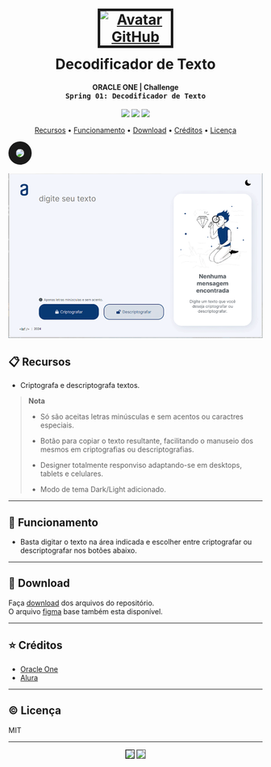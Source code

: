 
<h1 align="center">
  <div style="width:100%;display:flex;flex-direction:column;align-items:center;margin-bottom:10px;">
    <div style="width:150px;align-items:center;margin-bottom:15px;">
      <a href="https://github.com/luisantoniofreitas" target="_blank">
        <img src="https://avatars.githubusercontent.com/luisantoniofreitas" 
            alt="Avatar GitHub" 
            width="150px" height="auto" 
            border="5px solid #fff"></a>
    </div>
    Decodificador de Texto
    <br>
  </div>
</h1>

<h4 align="center">

  **ORACLE ONE | Challenge**  
  <kbd>Spring 01: Decodificador de Texto
</h4>

<p align="center">
  <a alt="HTML5">
    <img src="https://img.shields.io/badge/HTML5-E34F26?logo=html5&logoColor=fff&style=flat-square" />
  </a>
  <a alt="CSS3">
    <img src="https://img.shields.io/badge/CSS3-1572B6?logo=css3&logoColor=fff&style=flat-square" />
  </a>
  <a alt="Javascript">
    <img src="https://img.shields.io/badge/JavaScript-F7DF1E?logo=javascript&logoColor=000&style=flat-square" />
  </a>
</p>

<p align="center">
  <a href="#recursos">Recursos</a> •
  <a href="#funcionamento">Funcionamento</a> •
  <a href="#download">Download</a> •
  <a href="#creditos">Créditos</a> •
  <a href="#licenca">Licença</a>
</p>

<img src="https://avatars.githubusercontent.com/luisantoniofreitas" width="200" height="auto" 
border="15px solid #cccccc"
style="border-radius:50%">

<div width="150px" border="5px solid ##e2e">

![screenshot](https://raw.githubusercontent.com/LuisAntonioFreitas/estudo_alura_oracle_one_challenge_spring01_decodificador_de_texto_javascript/master/assets/readme/screens.gif)
</div>

## 📋 Recursos<a id="recursos"></a>

<!-- <div style="display:flex;">
<p style="font-size:1.5rem;">📋</p>&nbsp;

## Recursos
</div> -->

* Criptografa e descriptografa textos.

> **Nota**
>
> * Só são aceitas letras minúsculas e sem acentos ou caractres especiais.
>
> * Botão para copiar o texto resultante, facilitando o manuseio dos mesmos em criptografias ou descriptografias.
>  
> * Designer totalmente responviso adaptando-se em desktops, tablets e celulares.
>
> * Modo de tema Dark/Light adicionado.

---

## 🧭 Funcionamento<a id="funcionamento"></a>

* Basta digitar o texto na área indicada e escolher entre criptografar ou descriptografar nos botões abaixo. 

<!-- ```bash
# Clone this repository
$ git clone https://github.com/LuisAntonioFreitas/repository

# Go into the repository
$ cd repository

# Install dependencies
$ npm install

# Run the app
$ npm start
```

> **Nota**
> É possível acompanhar esse passo-a-passo, [neste guia](https://www/) ou usar o `node` via prompt de comando. -->

---

## 🔽 Download<a id="download"></a>
Faça [download](https://codeload.github.com/LuisAntonioFreitas/estudo_alura_oracle_one_challenge_spring01_decodificador_de_texto_javascript/zip/refs/heads/master) dos arquivos do repositório.  
O arquivo [figma](https://raw.githubusercontent.com/LuisAntonioFreitas/estudo_alura_oracle_one_challenge_spring01_decodificador_de_texto_javascript/master/alura_challenge_desafio_1_logica.fig) base também esta disponível.

---

## ⭐ Créditos<a id="creditos"></a>

- [Oracle One](https://www.oracle.com/br/education/oracle-next-education/)
- [Alura](https://www.alura.com.br/)

---

## ©️ Licença<a id="licenca"></a>

MIT

---

<p align="center" style="margin-top:15px;">
  <a href="https://www.linkedin.com/in/luisantoniofreitas"
    target="_blank" alt="LinkedIn">
    <img src="https://img.shields.io/badge/LinkedIn-0A66C2?logo=linkedin&logoColor=fff&style=flat-square"
    target="_blank" 
    style="border:1px solid #000000;" /></a>
  <a href="https://github.com/luisantoniofreitas"
    target="_blank" alt="LinkedIn">
    <img src="https://img.shields.io/badge/GitHub-181717?logo=github&logoColor=fff&style=flat-square" 
    target="_blank" 
    style="border:1px solid #4f4f4f;" /></a>
</p>
